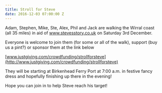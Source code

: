```yaml
---
title: Stroll for Steve
date: 2016-12-03 07:00:00 Z
---
```


Adam, Stephen, Mike, Ste, Alex, Phil and Jack are walking the Wirral coast (all 35 miles) in aid of www.stevesstory.co.uk on Saturday 3rd December.

Everyone is welcome to join them (for some or all of the walk), support (buy us a pint?) or sponsor them at the link below 

[www.justgiving.com/crowdfunding/strollforsteve](http://www.justgiving.com/crowdfunding/strollforsteve)

They will be starting at Birkenhead Ferry Port at 7:00 a.m. in festive fancy dress and hopefully finishing up there in the evening!

Hope you can join in to help Steve reach his target!

